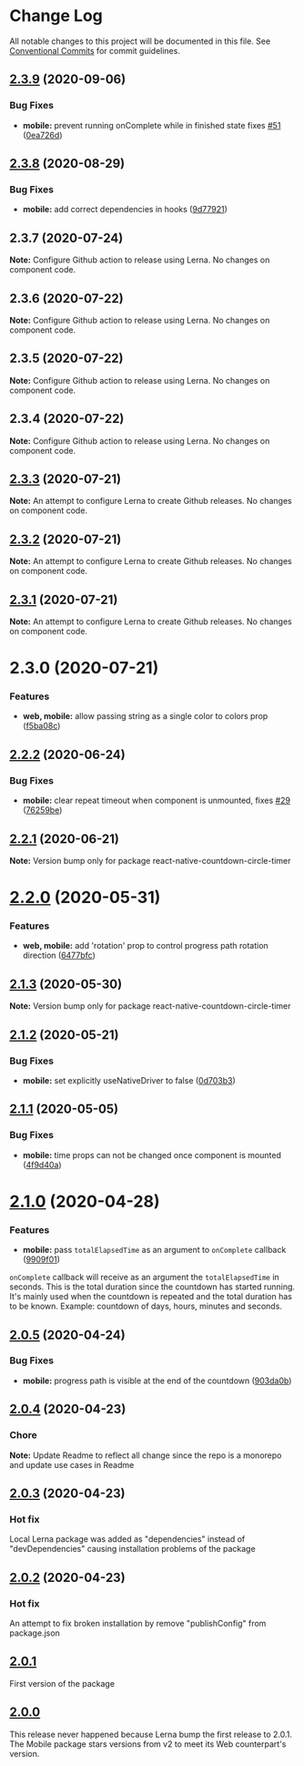 # Change Log

All notable changes to this project will be documented in this file.
See [Conventional Commits](https://conventionalcommits.org) for commit guidelines.

## [2.3.9](https://github.com/vydimitrov/react-countdown-circle-timer/compare/v2.3.8...v2.3.9) (2020-09-06)


### Bug Fixes

* **mobile:** prevent running onComplete while in finished state fixes [#51](https://github.com/vydimitrov/react-countdown-circle-timer/issues/51) ([0ea726d](https://github.com/vydimitrov/react-countdown-circle-timer/commit/0ea726da6d91cb197a41ebb0034702ea799dc8e8))





## [2.3.8](https://github.com/vydimitrov/react-countdown-circle-timer/compare/v2.3.7...v2.3.8) (2020-08-29)


### Bug Fixes

* **mobile:** add correct dependencies in hooks ([9d77921](https://github.com/vydimitrov/react-countdown-circle-timer/commit/9d779212419c2e7ad397cffab7a3c1aef759534f))





## 2.3.7 (2020-07-24)

**Note:** Configure Github action to release using Lerna. No changes on component code.

## 2.3.6 (2020-07-22)

**Note:** Configure Github action to release using Lerna. No changes on component code.

## 2.3.5 (2020-07-22)

**Note:** Configure Github action to release using Lerna. No changes on component code.

## 2.3.4 (2020-07-22)

**Note:** Configure Github action to release using Lerna. No changes on component code.

## [2.3.3](https://github.com/vydimitrov/react-countdown-circle-timer/compare/v2.3.2...v2.3.3) (2020-07-21)

**Note:** An attempt to configure Lerna to create Github releases. No changes on component code.

## [2.3.2](https://github.com/vydimitrov/react-countdown-circle-timer/compare/v2.3.1...v2.3.2) (2020-07-21)

**Note:** An attempt to configure Lerna to create Github releases. No changes on component code.

## [2.3.1](https://github.com/vydimitrov/react-countdown-circle-timer/compare/v2.3.0...v2.3.1) (2020-07-21)

**Note:** An attempt to configure Lerna to create Github releases. No changes on component code.

# 2.3.0 (2020-07-21)

### Features

- **web, mobile:** allow passing string as a single color to colors prop ([f5ba08c](https://github.com/vydimitrov/react-countdown-circle-timer/commit/f5ba08c604f89fcf42bf4dbb62f883bd7b2d1647))

## [2.2.2](https://github.com/vydimitrov/react-countdown-circle-timer/compare/react-native-countdown-circle-timer@2.2.1...react-native-countdown-circle-timer@2.2.2) (2020-06-24)

### Bug Fixes

- **mobile:** clear repeat timeout when component is unmounted, fixes [#29](https://github.com/vydimitrov/react-countdown-circle-timer/issues/29) ([76259be](https://github.com/vydimitrov/react-countdown-circle-timer/commit/76259be67bee78b03253dff2aecc175a6864aca5))

## [2.2.1](https://github.com/vydimitrov/react-countdown-circle-timer/compare/react-native-countdown-circle-timer@2.2.0...react-native-countdown-circle-timer@2.2.1) (2020-06-21)

**Note:** Version bump only for package react-native-countdown-circle-timer

# [2.2.0](https://github.com/vydimitrov/react-countdown-circle-timer/compare/react-native-countdown-circle-timer@2.1.3...react-native-countdown-circle-timer@2.2.0) (2020-05-31)

### Features

- **web, mobile:** add 'rotation' prop to control progress path rotation direction ([6477bfc](https://github.com/vydimitrov/react-countdown-circle-timer/commit/6477bfca722ace184f9d8282ba072c9e4805a645))

## [2.1.3](https://github.com/vydimitrov/react-countdown-circle-timer/compare/react-native-countdown-circle-timer@2.1.2...react-native-countdown-circle-timer@2.1.3) (2020-05-30)

**Note:** Version bump only for package react-native-countdown-circle-timer

## [2.1.2](https://github.com/vydimitrov/react-countdown-circle-timer/compare/react-native-countdown-circle-timer@2.1.1...react-native-countdown-circle-timer@2.1.2) (2020-05-21)

### Bug Fixes

- **mobile:** set explicitly useNativeDriver to false ([0d703b3](https://github.com/vydimitrov/react-countdown-circle-timer/commit/0d703b38369f2dc5e3c2c538fa2203415cf4e4ea))

## [2.1.1](https://github.com/vydimitrov/react-countdown-circle-timer/compare/react-native-countdown-circle-timer@2.1.0...react-native-countdown-circle-timer@2.1.1) (2020-05-05)

### Bug Fixes

- **mobile:** time props can not be changed once component is mounted ([4f9d40a](https://github.com/vydimitrov/react-countdown-circle-timer/commit/4f9d40a739c86ed9b0faed2307a81a3127701d8d))

# [2.1.0](https://github.com/vydimitrov/react-countdown-circle-timer/compare/react-native-countdown-circle-timer@2.0.5...react-native-countdown-circle-timer@2.1.0) (2020-04-28)

### Features

- **mobile:** pass `totalElapsedTime` as an argument to `onComplete` callback ([9909f01](https://github.com/vydimitrov/react-countdown-circle-timer/commit/9909f016ea2885b3f16cc84da1c4a39125e729f6))

`onComplete` callback will receive as an argument the `totalElapsedTime` in seconds. This is the total duration since the countdown has started running. It's mainly used when the countdown is repeated and the total duration has to be known. Example: countdown of days, hours, minutes and seconds.

## [2.0.5](https://github.com/vydimitrov/react-countdown-circle-timer/compare/react-native-countdown-circle-timer@2.0.4...react-native-countdown-circle-timer@2.0.5) (2020-04-24)

### Bug Fixes

- **mobile:** progress path is visible at the end of the countdown ([903da0b](https://github.com/vydimitrov/react-countdown-circle-timer/commit/903da0b66255bb77afdb0552c5a6510fac1645f8))

## [2.0.4](https://github.com/vydimitrov/react-countdown-circle-timer/compare/react-native-countdown-circle-timer@2.0.3...react-native-countdown-circle-timer@2.0.4) (2020-04-23)

### Chore

**Note:** Update Readme to reflect all change since the repo is a monorepo and update use cases in Readme

## [2.0.3](https://github.com/vydimitrov/react-countdown-circle-timer/compare/react-native-countdown-circle-timer@2.0.2...react-native-countdown-circle-timer@2.0.3) (2020-04-23)

### Hot fix

Local Lerna package was added as "dependencies" instead of "devDependencies" causing installation problems of the package

## [2.0.2](https://github.com/vydimitrov/react-countdown-circle-timer/compare/react-native-countdown-circle-timer@2.0.1...react-native-countdown-circle-timer@2.0.2) (2020-04-23)

### Hot fix

An attempt to fix broken installation by remove "publishConfig" from package.json

## [2.0.1](2020-04-23)

First version of the package

## [2.0.0](-)

This release never happened because Lerna bump the first release to 2.0.1. The Mobile package stars versions from v2 to meet its Web counterpart's version.
